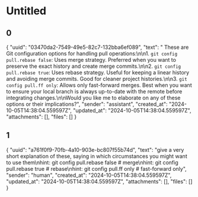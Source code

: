 # Untitled

## 0

{
  "uuid": "03470da2-7549-49e5-82c7-132bba6ef089",
  "text": " These are Git configuration options for handling pull operations:\n\n1. `git config pull.rebase false`: Uses merge strategy. Preferred when you want to preserve the exact history and create merge commits.\n\n2. `git config pull.rebase true`: Uses rebase strategy. Useful for keeping a linear history and avoiding merge commits. Good for cleaner project histories.\n\n3. `git config pull.ff only`: Allows only fast-forward merges. Best when you want to ensure your local branch is always up-to-date with the remote before integrating changes.\n\nWould you like me to elaborate on any of these options or their implications?",
  "sender": "assistant",
  "created_at": "2024-10-05T14:38:04.559597Z",
  "updated_at": "2024-10-05T14:38:04.559597Z",
  "attachments": [],
  "files": []
}

## 1

{
  "uuid": "a761f0f9-70fb-4a10-903e-bc807f55b74d",
  "text": "give a very short explanation of these, saying in which circumstances you might want to use them\nhint:   git config pull.rebase false  # merge\nhint:   git config pull.rebase true   # rebase\nhint:   git config pull.ff only       # fast-forward only",
  "sender": "human",
  "created_at": "2024-10-05T14:38:04.559597Z",
  "updated_at": "2024-10-05T14:38:04.559597Z",
  "attachments": [],
  "files": []
}
